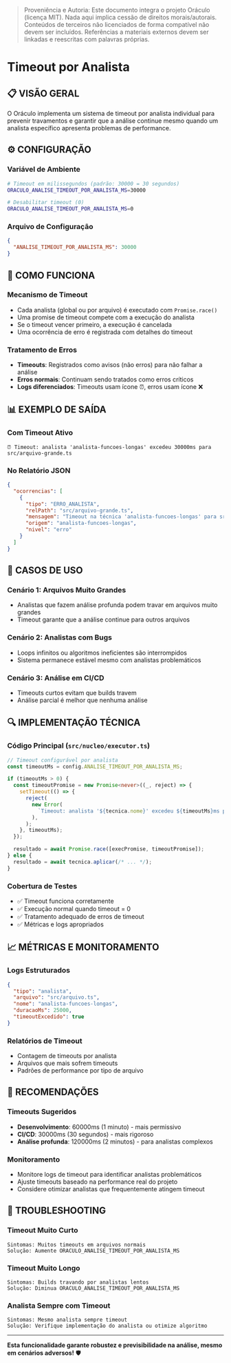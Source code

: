 > Proveniência e Autoria: Este documento integra o projeto Oráculo (licença MIT).
> Nada aqui implica cessão de direitos morais/autorais.
> Conteúdos de terceiros não licenciados de forma compatível não devem ser incluídos.
> Referências a materiais externos devem ser linkadas e reescritas com palavras próprias.


# Timeout por Analista

## 📋 **VISÃO GERAL**

O Oráculo implementa um sistema de timeout por analista individual para prevenir travamentos e garantir que a análise continue mesmo quando um analista específico apresenta problemas de performance.

## ⚙️ **CONFIGURAÇÃO**

### **Variável de Ambiente**

```bash
# Timeout em milissegundos (padrão: 30000 = 30 segundos)
ORACULO_ANALISE_TIMEOUT_POR_ANALISTA_MS=30000

# Desabilitar timeout (0)
ORACULO_ANALISE_TIMEOUT_POR_ANALISTA_MS=0
```

### **Arquivo de Configuração**

```json
{
  "ANALISE_TIMEOUT_POR_ANALISTA_MS": 30000
}
```

## 🔧 **COMO FUNCIONA**

### **Mecanismo de Timeout**

- Cada analista (global ou por arquivo) é executado com `Promise.race()`
- Uma promise de timeout compete com a execução do analista
- Se o timeout vencer primeiro, a execução é cancelada
- Uma ocorrência de erro é registrada com detalhes do timeout

### **Tratamento de Erros**

- **Timeouts**: Registrados como avisos (não erros) para não falhar a análise
- **Erros normais**: Continuam sendo tratados como erros críticos
- **Logs diferenciados**: Timeouts usam ícone ⏰, erros usam ícone ❌

## 📊 **EXEMPLO DE SAÍDA**

### **Com Timeout Ativo**

```
⏰ Timeout: analista 'analista-funcoes-longas' excedeu 30000ms para src/arquivo-grande.ts
```

### **No Relatório JSON**

```json
{
  "ocorrencias": [
    {
      "tipo": "ERRO_ANALISTA",
      "relPath": "src/arquivo-grande.ts",
      "mensagem": "Timeout na técnica 'analista-funcoes-longas' para src/arquivo-grande.ts: 30000ms excedido",
      "origem": "analista-funcoes-longas",
      "nivel": "erro"
    }
  ]
}
```

## 🎯 **CASOS DE USO**

### **Cenário 1: Arquivos Muito Grandes**

- Analistas que fazem análise profunda podem travar em arquivos muito grandes
- Timeout garante que a análise continue para outros arquivos

### **Cenário 2: Analistas com Bugs**

- Loops infinitos ou algoritmos ineficientes são interrompidos
- Sistema permanece estável mesmo com analistas problemáticos

### **Cenário 3: Análise em CI/CD**

- Timeouts curtos evitam que builds travem
- Análise parcial é melhor que nenhuma análise

## 🔍 **IMPLEMENTAÇÃO TÉCNICA**

### **Código Principal** (`src/nucleo/executor.ts`)

```typescript
// Timeout configurável por analista
const timeoutMs = config.ANALISE_TIMEOUT_POR_ANALISTA_MS;

if (timeoutMs > 0) {
  const timeoutPromise = new Promise<never>((_, reject) => {
    setTimeout(() => {
      reject(
        new Error(
          `Timeout: analista '${tecnica.nome}' excedeu ${timeoutMs}ms para ${entry.relPath}`,
        ),
      );
    }, timeoutMs);
  });

  resultado = await Promise.race([execPromise, timeoutPromise]);
} else {
  resultado = await tecnica.aplicar(/* ... */);
}
```

### **Cobertura de Testes**

- ✅ Timeout funciona corretamente
- ✅ Execução normal quando timeout = 0
- ✅ Tratamento adequado de erros de timeout
- ✅ Métricas e logs apropriados

## 📈 **MÉTRICAS E MONITORAMENTO**

### **Logs Estruturados**

```json
{
  "tipo": "analista",
  "arquivo": "src/arquivo.ts",
  "nome": "analista-funcoes-longas",
  "duracaoMs": 25000,
  "timeoutExcedido": true
}
```

### **Relatórios de Timeout**

- Contagem de timeouts por analista
- Arquivos que mais sofrem timeouts
- Padrões de performance por tipo de arquivo

## 🚨 **RECOMENDAÇÕES**

### **Timeouts Sugeridos**

- **Desenvolvimento**: 60000ms (1 minuto) - mais permissivo
- **CI/CD**: 30000ms (30 segundos) - mais rigoroso
- **Análise profunda**: 120000ms (2 minutos) - para analistas complexos

### **Monitoramento**

- Monitore logs de timeout para identificar analistas problemáticos
- Ajuste timeouts baseado na performance real do projeto
- Considere otimizar analistas que frequentemente atingem timeout

## 🔧 **TROUBLESHOOTING**

### **Timeout Muito Curto**

```
Sintomas: Muitos timeouts em arquivos normais
Solução: Aumente ORACULO_ANALISE_TIMEOUT_POR_ANALISTA_MS
```

### **Timeout Muito Longo**

```
Sintomas: Builds travando por analistas lentos
Solução: Diminua ORACULO_ANALISE_TIMEOUT_POR_ANALISTA_MS
```

### **Analista Sempre com Timeout**

```
Sintomas: Mesmo analista sempre timeout
Solução: Verifique implementação do analista ou otimize algoritmo
```

---

**Esta funcionalidade garante robustez e previsibilidade na análise, mesmo em cenários adversos!** 🛡️


